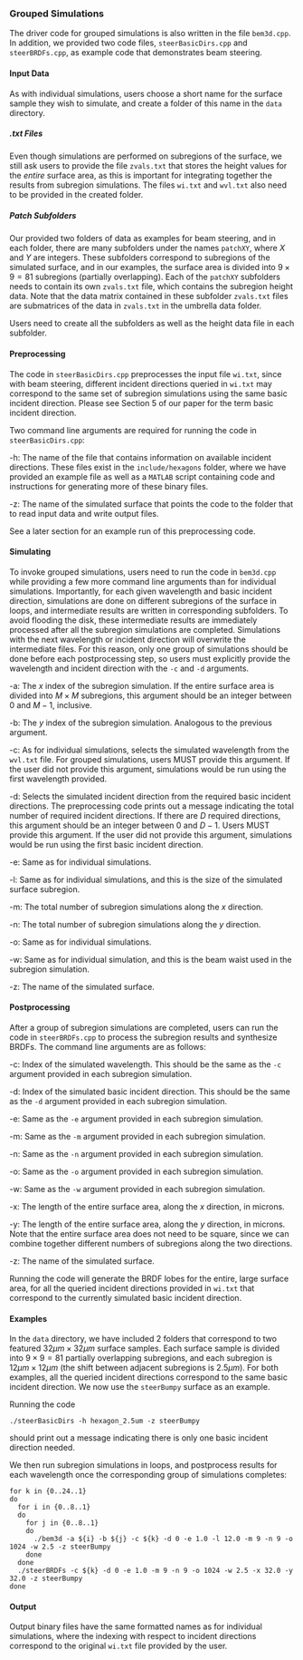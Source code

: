 ### Grouped Simulations
The driver code for grouped simulations is also written in the file $\texttt{bem3d.cpp}$. In addition, we provided two code files, $\texttt{steerBasicDirs.cpp}$ and $\texttt{steerBRDFs.cpp}$, as example code that demonstrates beam steering.

#### Input Data
As with individual simulations, users choose a short name for the surface sample they wish to simulate, and create a folder of this name in the $\texttt{data}$ directory. 

##### .txt Files
Even though simulations are performed on subregions of the surface, we still ask users to provide the file $\texttt{zvals.txt}$ that stores the height values for the $\textit{entire}$ surface area, as this is important for integrating together the results from subregion simulations. The files $\texttt{wi.txt}$ and $\texttt{wvl.txt}$ also need to be provided in the created folder.

##### Patch Subfolders
Our provided two folders of data as examples for beam steering, and in each folder, there are many subfolders under the names $\texttt{patchXY}$, where $X$ and $Y$ are integers. These subfolders correspond to subregions of the simulated surface, and in our examples, the surface area is divided into $9 \times 9 = 81$ subregions (partially overlapping). Each of the $\texttt{patchXY}$ subfolders needs to contain its own $\texttt{zvals.txt}$ file, which contains the subregion height data. Note that the data matrix contained in these subfolder $\texttt{zvals.txt}$ files are submatrices of the data in $\texttt{zvals.txt}$ in the umbrella data folder.

Users need to create all the subfolders as well as the height data file in each subfolder.

#### Preprocessing
The code in $\texttt{steerBasicDirs.cpp}$ preprocesses the input file $\texttt{wi.txt}$, since with beam steering, different incident directions queried in $\texttt{wi.txt}$ may correspond to the same set of subregion simulations using the same basic incident direction. Please see Section 5 of our paper for the term basic incident direction.

Two command line arguments are required for running the code in $\texttt{steerBasicDirs.cpp}$:

-h: The name of the file that contains information on available incident directions. These files exist in the $\texttt{include/hexagons}$ folder, where we have provided an example file as well as a $\texttt{MATLAB}$ script containing code and instructions for generating more of these binary files.

-z: The name of the simulated surface that points the code to the folder that to read input data and write output files.

See a later section for an example run of this preprocessing code.

#### Simulating
To invoke grouped simulations, users need to run the code in $\texttt{bem3d.cpp}$ while providing a few more command line arguments than for individual simulations. Importantly, for each given wavelength and basic incident direction, simulations are done on different subregions of the surface in loops, and intermediate results are written in corresponding subfolders. To avoid flooding the disk, these intermediate results are immediately processed after all the subregion simulations are completed. Simulations with the next wavelength or incident direction will overwrite the intermediate files. For this reason, only one group of simulations should be done before each postprocessing step, so users must explicitly provide the wavelength and incident direction with the $\texttt{-c}$ and $\texttt{-d}$ arguments.

-a: The $x$ index of the subregion simulation. If the entire surface area is divided into $M \times M$ subregions, this argument should be an integer between 0 and $M-1$, inclusive.

-b: The $y$ index of the subregion simulation. Analogous to the previous argument.

-c: As for individual simulations, selects the simulated wavelength from the $\texttt{wvl.txt}$ file. For grouped simulations, users MUST provide this argument. If the user did not provide this argument, simulations would be run using the first wavelength provided.

-d: Selects the simulated incident direction from the required basic incident directions. The preprocessing code prints out a message indicating the total number of required incident directions. If there are $D$ required directions, this argument should be an integer between 0 and $D-1$. Users MUST provide this argument. If the user did not provide this argument, simulations would be run using the first basic incident direction.

-e: Same as for individual simulations.

-l: Same as for individual simulations, and this is the size of the simulated surface subregion.

-m: The total number of subregion simulations along the $x$ direction.

-n: The total number of subregion simulations along the $y$ direction.

-o: Same as for individual simulations.

-w: Same as for individual simulation, and this is the beam waist used in the subregion simulation.

-z: The name of the simulated surface.

#### Postprocessing
After a group of subregion simulations are completed, users can run the code in $\texttt{steerBRDFs.cpp}$ to process the subregion results and synthesize BRDFs. The command line arguments are as follows:

-c: Index of the simulated wavelength. This should be the same as the $\texttt{-c}$ argument provided in each subregion simulation.

-d: Index of the simulated basic incident direction. This should be the same as the $\texttt{-d}$ argument provided in each subregion simulation.

-e: Same as the $\texttt{-e}$ argument provided in each subregion simulation.

-m: Same as the $\texttt{-m}$ argument provided in each subregion simulation.

-n: Same as the $\texttt{-n}$ argument provided in each subregion simulation.

-o: Same as the $\texttt{-o}$ argument provided in each subregion simulation.

-w: Same as the $\texttt{-w}$ argument provided in each subregion simulation.

-x: The length of the entire surface area, along the $x$ direction, in microns.

-y: The length of the entire surface area, along the $y$ direction, in microns. Note that the entire surface area does not need to be square, since we can combine together different numbers of subregions along the two directions.

-z: The name of the simulated surface.

Running the code will generate the BRDF lobes for the entire, large surface area, for all the queried incident directions provided in $\texttt{wi.txt}$ that correspond to the currently simulated basic incident direction.

#### Examples
In the $\texttt{data}$ directory, we have included 2 folders that correspond to two featured $32 \mu m \times 32 \mu m$ surface samples. Each surface sample is divided into $9 \times 9 = 81$ partially overlapping subregions, and each subregion is $12 \mu m \times 12 \mu m$ (the shift between adjacent subregions is $2.5 \mu m$). For both examples, all the queried incident directions correspond to the same basic incident direction. We now use the $\texttt{steerBumpy}$ surface as an example.

Running the code
```
./steerBasicDirs -h hexagon_2.5um -z steerBumpy
```
should print out a message indicating there is only one basic incident direction needed.

We then run subregion simulations in loops, and postprocess results for each wavelength once the corresponding group of simulations completes:
```
for k in {0..24..1}
do
  for i in {0..8..1}
  do
    for j in {0..8..1}
    do
      ./bem3d -a ${i} -b ${j} -c ${k} -d 0 -e 1.0 -l 12.0 -m 9 -n 9 -o 1024 -w 2.5 -z steerBumpy
    done
  done
  ./steerBRDFs -c ${k} -d 0 -e 1.0 -m 9 -n 9 -o 1024 -w 2.5 -x 32.0 -y 32.0 -z steerBumpy
done
```

#### Output
Output binary files have the same formatted names as for individual simulations, where the indexing with respect to incident directions correspond to the original $\texttt{wi.txt}$ file provided by the user.
